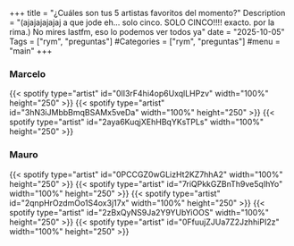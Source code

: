 +++
title = "¿Cuáles son tus 5 artistas favoritos del momento?"
Description = "(ajajajajajaj a que jode eh... solo cinco. SOLO CINCO!!!! exacto. por la rima.) No mires lastfm, eso lo podemos ver todos ya"
date = "2025-10-05"
Tags = ["rym", "preguntas"]
#Categories = ["rym", "preguntas"]
#menu = "main"
+++

### Marcelo

{{< spotify type="artist" id="0lI3rF4hi4op6UxqlLHPzv" width="100%" height="250" >}}
{{< spotify type="artist" id="3hN3iJMbbBmqBSAMx5veDa" width="100%" height="250" >}}
{{< spotify type="artist" id="2aya6KuqjXEhHBqYKsTPLs" width="100%" height="250" >}}

### Mauro

{{< spotify type="artist" id="0PCCGZ0wGLizHt2KZ7hhA2" width="100%" height="250" >}}
{{< spotify type="artist" id="7riQPkkGZBnTh9ve5qIhYo" width="100%" height="250" >}}
{{< spotify type="artist" id="2qnpHrOzdmOo1S4ox3j17x" width="100%" height="250" >}}
{{< spotify type="artist" id="2zBxQyNS9Ja2Y9YUbYiOOS" width="100%" height="250" >}}
{{< spotify type="artist" id="0FfuujZJUa7Z2JzhhiPI2z" width="100%" height="250" >}}

